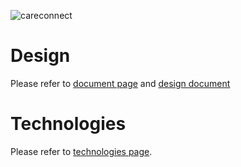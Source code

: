 ![careconnect](static/img/new_ok.png)

Design
=======

Please refer to [document page](doc/README.md) and [design document](doc/design_document.md)

Technologies
=============

Please refer to [technologies page](doc/technologies.md).


